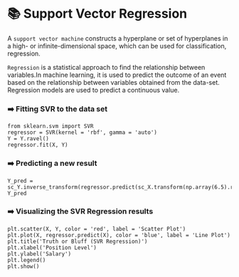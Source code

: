 # :books: Support Vector Regression

A `support vector machine` constructs a hyperplane or set of hyperplanes in a high- or infinite-dimensional space, which can be used for classification, regression.


`Regression` is a statistical approach to find the relationship between variables.In machine learning, it is used to predict the outcome of an event based on the relationship between variables obtained from the data-set. Regression models are used to predict a continuous value.



### :arrow_right: Fitting SVR to the data set

```
from sklearn.svm import SVR
regressor = SVR(kernel = 'rbf', gamma = 'auto')
Y = Y.ravel()
regressor.fit(X, Y)
```

### :arrow_right: Predicting a new result

```
Y_pred = sc_Y.inverse_transform(regressor.predict(sc_X.transform(np.array(6.5).reshape(1,-1))))
Y_pred
```

### :arrow_right: Visualizing the SVR Regression results

```
plt.scatter(X, Y, color = 'red', label = 'Scatter Plot')
plt.plot(X, regressor.predict(X), color = 'blue', label = 'Line Plot')
plt.title('Truth or Bluff (SVR Regression)')
plt.xlabel('Position Level')
plt.ylabel('Salary')
plt.legend()
plt.show()
```


